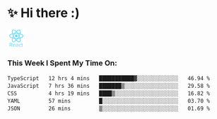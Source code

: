 <h1 align="left">✨ Hi there :)</h1>

  <a href="https://reactjs.org/" target="_blank" rel="noreferrer">   
    <img src="https://raw.githubusercontent.com/devicons/devicon/master/icons/react/react-original-wordmark.svg" alt="react" width="40"     
    height="40"/></a>
 
<h3 align="left">This Week I Spent My Time On:</h3>
<!--START_SECTION:waka-->

```txt
TypeScript   12 hrs 4 mins   ███████████▓░░░░░░░░░░░░░   46.94 %
JavaScript   7 hrs 36 mins   ███████▒░░░░░░░░░░░░░░░░░   29.58 %
CSS          4 hrs 19 mins   ████▒░░░░░░░░░░░░░░░░░░░░   16.82 %
YAML         57 mins         █░░░░░░░░░░░░░░░░░░░░░░░░   03.70 %
JSON         26 mins         ▒░░░░░░░░░░░░░░░░░░░░░░░░   01.69 %
```

<!--END_SECTION:waka-->


